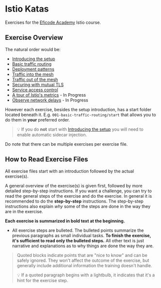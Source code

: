 # Istio Katas

Exercises for the [Eficode Academy](https://www.eficode.com/academy) Istio course.

## Exercise Overview

The natural order would be:

- [Introducing the setup](000-setup-introduction.md)
- [Basic traffic routing](001-basic-traffic-routing.md)
- [Deployment patterns](002-deployment-patterns.md)
- [Traffic into the mesh](003-ingress-traffic.md)
- [Traffic out of the mesh](004-egress-traffic.md)
- [Securing with mutual TLS](005-securing-with-mtls.md)
- [Service access control](006-service-access-control.md)
- [A tour of Istio's metrics](007-istio-metrics-tour.md) - In Progress
- [Observe network delays](008-observe-network-delays.md) - In Progress

However each exercise, besides the setup introduction, has a 
start folder located beneath it. E.g. `001-basic-traffic-routing/start` that 
allows you to do them in **your** preferred order. 

> :bulb: If you do **not** start with [Introducing the setup](000-setup-introduction.md) 
> you will need to enable automatic sidecar injection.

Do note that there can be multiple exercises per exercise file. 

## How to Read Exercise Files

All exercise files start with an introduction
followed by the actual exercise(s).

A general overview of the exercise(s) is given first, followed by more 
detailed step-by-step instructions. If you want a challenge, you can try 
to read the general steps of the exercise and do the exercise. In general 
it is recommended to do the **step-by-step** instructions. The step-by-step 
instructions also explain _why_ some of the steps are done in the way they 
are in the exercise.

**Each exercise is summarized in bold text at the
beginning.**

- All exercise steps are bulleted. The bulleted points summarize the previous 
paragraphs as small individual tasks. **To finish the exercise, it's 
sufficient to read only the bulleted steps.** All other text is just narrative 
and explanations as to why things are done the way they are.

> Quoted blocks indicate points that are "nice to know" and can be safely 
> ignored. They won't affect the outcome of the exercise, but generally 
> include additional information the training doesn't handle.
>
> :bulb: If a quoted paragraph begins with a lightbulb, it indicates that 
> it's a hint for the exercise step.
